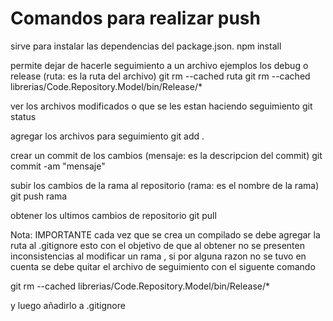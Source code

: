 # Comandos para realizar push

sirve para instalar las dependencias del package.json.
npm install

permite dejar de hacerle seguimiento a un archivo ejemplos los debug o release  (ruta: es la ruta del archivo)
git rm --cached  ruta
git rm --cached librerias/Code.Repository.Model/bin/Release/*

ver los archivos modificados o que se les estan haciendo seguimiento
git status

agregar los archivos para seguimiento
git add . 

crear un commit de los cambios (mensaje: es la descripcion del commit)
git commit -am "mensaje"


subir los cambios de la rama al repositorio (rama: es el nombre de la rama)
git push rama

obtener los ultimos cambios de repositorio
git pull


Nota: IMPORTANTE
cada vez que se crea un compilado se debe agregar la ruta al .gitignore esto con el objetivo de que al obtener no se presenten inconsistencias al modificar un rama , si por alguna razon no se tuvo en cuenta se debe quitar el archivo de seguimiento con el siguente comando 

git rm --cached librerias/Code.Repository.Model/bin/Release/*

y luego añadirlo a .gitignore